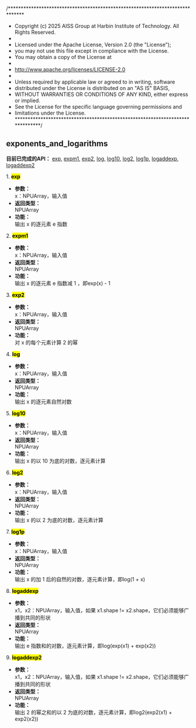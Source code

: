 /******************************************************************************
 * Copyright (c) 2025 AISS Group at Harbin Institute of Technology. All Rights Reserved.
 *
 * Licensed under the Apache License, Version 2.0 (the "License");
 * you may not use this file except in compliance with the License.
 * You may obtain a copy of the License at
 *
 * http://www.apache.org/licenses/LICENSE-2.0
 *
 * Unless required by applicable law or agreed to in writing, software
 * distributed under the License is distributed on an "AS IS" BASIS,
 * WITHOUT WARRANTIES OR CONDITIONS OF ANY KIND, either express or implied.
 * See the License for the specific language governing permissions and
 * limitations under the License.
 ******************************************************************************/

## exponents_and_logarithms
**目前已完成的API：** [exp](#exp), [expm1](#expm1), [exp2](#exp2), [log](#log), [log10](#log10), [log2](#log2), [log1p](#log1p), [logaddexp](#logaddexp), [logaddexp2](#logaddexp2)  
  
<span id="exp">1. <mark> **exp** </mark></span>
- **参数：**  
    x：NPUArray，输入值
- **返回类型：**  
    NPUArray
- **功能：**  
    输出 x 的逐元素 e 指数  
  
<span id="expm1">2. <mark> **expm1** </mark></span>
- **参数：**  
    x：NPUArray，输入值
- **返回类型：**  
    NPUArray
- **功能：**  
    输出 x 的逐元素 e 指数减 1 ，即exp(x) - 1

<span id="exp2">3. <mark> **exp2** </mark></span>
- **参数：**  
    x：NPUArray，输入值
- **返回类型：**  
    NPUArray
- **功能：**  
    对 x 的每个元素计算 2 的幂

<span id="log">4. <mark> **log** </mark></span>
- **参数：**  
    x：NPUArray，输入值
- **返回类型：**  
    NPUArray
- **功能：**  
    输出 x 的逐元素自然对数

<span id="log10">5. <mark> **log10** </mark></span>
- **参数：**  
    x：NPUArray，输入值
- **返回类型：**  
    NPUArray
- **功能：**  
    输出 x 的以 10 为底的对数，逐元素计算

<span id="log2">6. <mark> **log2** </mark></span>
- **参数：**  
    x：NPUArray，输入值
- **返回类型：**  
    NPUArray
- **功能：**  
    输出 x 的以 2 为底的对数，逐元素计算

<span id="log1p">7. <mark> **log1p** </mark></span>
- **参数：**  
    x：NPUArray，输入值
- **返回类型：**  
    NPUArray
- **功能：**  
    输出 x 的加 1 后的自然的对数，逐元素计算，即log(1 + x)

<span id="logaddexp">8. <mark> **logaddexp** </mark></span>
- **参数：**  
    x1，x2：NPUArray，输入值，如果 x1.shape != x2.shape，它们必须能够广播到共同的形状  
- **返回类型：**  
    NPUArray
- **功能：**  
    输出 e 指数和的对数，逐元素计算，即log(exp(x1) + exp(x2))

<span id="logaddexp2">9. <mark> **logaddexp2** </mark></span>
- **参数：**  
    x1，x2：NPUArray，输入值，如果 x1.shape != x2.shape，它们必须能够广播到共同的形状  
- **返回类型：**  
    NPUArray
- **功能：**  
    输出 2 的幂之和的以 2 为底的对数，逐元素计算，即log2(exp2(x1) + exp2(x2))